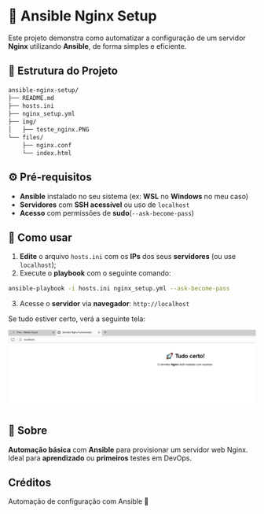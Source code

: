 # 🚀 Ansible Nginx Setup

Este projeto demonstra como automatizar a configuração de um servidor **Nginx** utilizando **Ansible**, de forma simples e eficiente.

## 📁 Estrutura do Projeto

```
ansible-nginx-setup/
├── README.md
├── hosts.ini
├── nginx_setup.yml
├── img/
│   ├── teste_nginx.PNG
└── files/
    ├── nginx.conf
    └── index.html
```

## ⚙️ Pré-requisitos

- **Ansible** instalado no seu sistema (ex: **WSL** no **Windows** no meu caso)
- **Servidores** com **SSH acessível** ou uso de `localhost`
- **Acesso** com permissões de **sudo**(`--ask-become-pass`)

## 🧪 Como usar

1. **Edite** o arquivo `hosts.ini` com os **IPs** dos seus **servidores** (ou use `localhost`);
2. Execute o **playbook** com o seguinte comando:

```bash
ansible-playbook -i hosts.ini nginx_setup.yml --ask-become-pass
```

3. Acesse o **servidor** via **navegador**:
   `http://localhost`

Se tudo estiver certo, verá a seguinte tela:

![Serviodor Nginx Funcionando](/img/teste_nginx.PNG)

## 🧠 Sobre

**Automação básica** com **Ansible** para provisionar um servidor web Nginx. Ideal para **aprendizado** ou **primeiros** testes em DevOps.

## Créditos

Automação de configuração com Ansible 🚀
